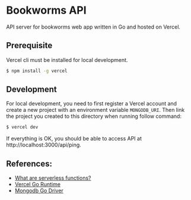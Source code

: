 Bookworms API
=============

API server for bookworms web app written in Go and hosted on Vercel.

## Prerequisite

Vercel cli must be installed for local development.

```bash
$ npm install -g vercel
```

## Development

For local development, you need to first register a Vercel account and create a new project with an environment variable `MONGODB_URI`. Then link the project you created to this directory when running follow command:

```bash
$ vercel dev
```

If everything is OK, you should be able to access API at http://localhost:3000/api/ping.

## References:

- [What are serverless functions?](https://vercel.com/docs/serverless-functions/introduction)
- [Vercel Go Runtime](https://vercel.com/docs/runtimes#official-runtimes/go)
- [Mongodb Go Driver](https://github.com/mongodb/mongo-go-driver)
